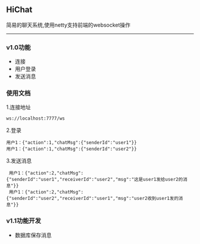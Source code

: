 ## HiChat
简易的聊天系统,使用netty支持前端的websocket操作

-----

### v1.0功能
    
* 连接
* 用户登录
* 发送消息

### 使用文档        
1.连接地址
    
    ws://localhost:7777/ws

2.登录

    用户1：{"action":1,"chatMsg":{"senderId":"user1"}}
    用户1：{"action":1,"chatMsg":{"senderId":"user2"}}
    
3.发送消息

     用户1：{"action":2,"chatMsg":{"senderId":"user1","receiverId":"user2","msg":"这是user1发给user2的消息"}}
     用户1：{"action":2,"chatMsg":{"senderId":"user2","receiverId":"user1","msg":"user2收到user1发的消息"}}
     
### v1.1功能开发
    
  * 数据库保存消息
    